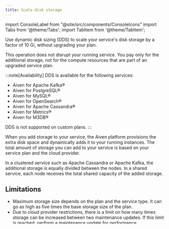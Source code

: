 ```yaml
---
title: Scale disk storage
---
```


import ConsoleLabel from "@site/src/components/ConsoleIcons"
import Tabs from '@theme/Tabs';
import TabItem from '@theme/TabItem';

Use dynamic disk sizing (<abbr>DDS</abbr>) to scale your service's disk storage by a factor of 10 Gi, without upgrading your plan.

This operation does not disrupt your running service. You pay only for the
additional storage, not for the compute resources that are part of an upgraded
service plan.

:::note[Availability]
DDS is available for the following services:

- Aiven for Apache Kafka®
- Aiven for PostgreSQL®
- Aiven for MySQL®
- Aiven for OpenSearch®
- Aiven for Apache Cassandra®
- Aiven for Metrics®
- Aiven for M3DB®

DDS is not supported on custom plans.
:::

When you add storage to your service, the Aiven platform provisions the
extra disk space and dynamically adds it to your running instances. The
total amount of storage you can add to your service is based on your
service plan and the cloud provider.

In a clustered service such as Apache Cassandra or Apache Kafka, the
additional storage is equally divided between the nodes. In a shared
service, each node receives the total shared capacity of the added
storage.

## Limitations

- Maximum storage size depends on the plan and the service type. It
  can go as high as five times the base storage size of the plan.
- Due to cloud provider restrictions, there is a limit on how many
  times storage can be increased between two maintenance updates. If
  this limit is reached, perform a maintenance update for
  performance optimization.
- If there is an ongoing maintenance update, you cannot add storage
  until the update is completed.

It is unlikely that any performance degradation from additional disk
storage would be noticeable in your clients, but it is possible.

:::note[Pricing]

If you add storage when you create a service, the cost is included as
part of your service's total cost and is shown in the service summary.

The cost of adding storage to a running service is shown in [Aiven
Console](https://console.aiven.io/) when you add it. The total price you
see is the cost of the additional storage and any backups associated
with it. You can also see these storage usage costs in your invoices.

:::

## Prerequisites

You cannot add or remove storage when service nodes are in the
rebuilding state, for example, during a maintenance update or a
service upgrade.

If you are removing disk storage:

-   Make sure the data in your service does not exceed your service
    plan's allocated storage. If it does, you will not be able to
    remove the additional storage.
-   Plan for the time it takes to rebuild the service. The time it takes
    depends on the service.


<Tabs groupId="group1">
<TabItem value="console" label="Console" default>

1. In your project, click <ConsoleLabel name="services"/> and open a service.
1. On the sidebar, Click <ConsoleLabel name="service settings"/>.
1. In the **Service plan** section, click <ConsoleLabel name="actions"/> >
   **Change plan** > **Manage additional storage**.
1. In the **Upgrade service storage** dialog, click **Change plan**
   choose the new service plan and tier or use the slider to adjust disk
   storage.

   :::note
   - The price shown for the additional storage includes backup costs.

   - You can only remove storage that you previously added using this
     feature. To downgrade further, you can
     [change your service plan](/docs/platform/howto/scale-services).
   :::

1. Click **Save Changes**.

</TabItem>
<TabItem value="cli" label="CLI">

Use [Aiven CLI](/docs/tools/cli) to add or remove additional storage using
[`avn service update`](/docs/tools/cli/service-cli#avn-cli-service-update) with the
`--disk-space-gib` flag to specify the total disk space to provide to your service.

For example, if you use a
`Startup-4` plan with a 80-GiB disk by default and you would like to add
an extra 10-GiB disk, use:

```bash
avn service update --disk-space-gib 90 --project PROJECT_NAME SERVICE_NAME
```

:::note

-  When you perform a horizontal service upgrade or downgrade,
   remember to include all additional disks the service uses.

   For example, when switching from `Startup-4` to `Business-4` or from
   `Business-4` to `Startup-4`, include all the additional disks
   available for this service.

-  When you fork an existing service, include all additional disks the service uses.

:::

</TabItem>
</Tabs>

If you added storage, the additional storage is available immediately.
If you removed additional storage, the service nodes go through a rolling restart.
Depending on the service type and plan, there might be a short downtime for services with
no HA capabilities.

:::note
Storage optimization is performed at the next maintenance update after a
change to the storage size. Due to cloud provider limitations, there is
a limit on how many times storage can be increased between two
maintenance updates. When this limit is reached, perform a
maintenance update for performance optimization. Plan increases to avoid reaching
this limit.
:::

## Related pages

- [Update service plan](/docs/platform/howto/scale-services)
- [Automatic disk scaling](/docs/platform/howto/disk-autoscaler)
